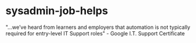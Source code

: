 # sysadmin-job-helps

"...we’ve heard from learners and employers that automation is not typically required for entry-level IT Support roles" - Google I.T. Support Certificate
